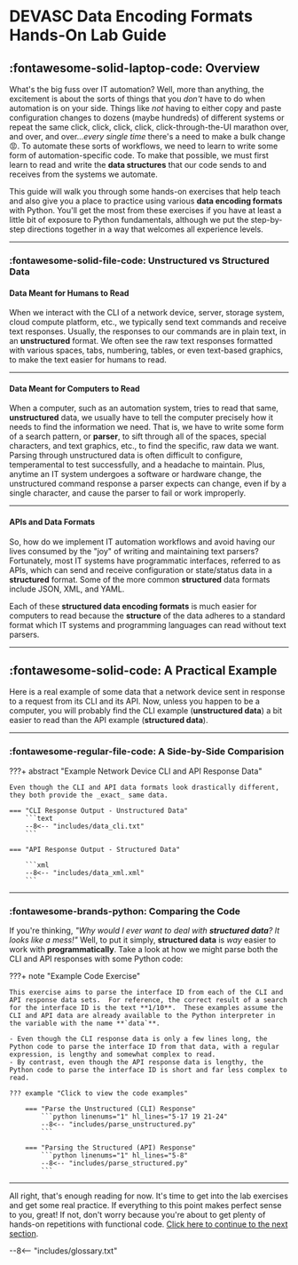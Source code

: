 # DEVASC Data Encoding Formats Hands-On Lab Guide

## :fontawesome-solid-laptop-code: Overview

What's the big fuss over IT automation?  Well, more than anything, the excitement is about the sorts of things that you _don't_ have to do when automation is on your side.  Things like _not_ having to either copy and paste configuration changes to dozens (maybe hundreds) of different systems or repeat the same click, click, click, click, click-through-the-UI marathon over, and over, and over..._every single time_ there's a need to make a bulk change :rage:.  To automate these sorts of workflows, we need to learn to write some form of automation-specific code.  To make that possible, we must first learn to read and write the **data structures** that our code sends to and receives from the systems we automate.

This guide will walk you through some hands-on exercises that help teach and also give you a place to practice using various **data encoding formats** with Python.  You'll get the most from these exercises if you have at least a little bit of exposure to Python fundamentals, although we put the step-by-step directions together in a way that welcomes all experience levels.

---

### :fontawesome-solid-file-code: Unstructured vs Structured Data

#### Data Meant for Humans to Read

When we interact with the CLI of a network device, server, storage system, cloud compute platform, etc., we typically send text commands and receive text responses.  Usually, the responses to our commands are in plain text, in an **unstructured** format.  We often see the raw text responses formatted with various spaces, tabs, numbering, tables, or even text-based graphics, to make the text easier for humans to read.

---

#### Data Meant for Computers to Read

When a computer, such as an automation system, tries to read that same, **unstructured** data, we usually have to tell the computer precisely how it needs to find the information we need.  That is, we have to write some form of a search pattern, or **parser**, to sift through all of the spaces, special characters, and text graphics, etc., to find the specific, raw data we want.  Parsing through unstructured data is often difficult to configure, temperamental to test successfully, and a headache to maintain.  Plus, anytime an IT system undergoes a software or hardware change, the unstructured command response a parser expects can change, even if by a single character, and cause the parser to fail or work improperly.

---

#### APIs and Data Formats

So, how do we implement IT automation workflows and avoid having our lives consumed by the "joy" of writing and maintaining text parsers?  Fortunately, most IT systems have programmatic interfaces, referred to as APIs, which can send and receive configuration or state/status data in a **structured** format.  Some of the more common **structured** data formats include JSON, XML, and YAML.

Each of these **structured data encoding formats** is much easier for computers to read because the **structure** of the data adheres to a standard format which IT systems and programming languages can read without text parsers.

---

## :fontawesome-solid-code: A Practical Example

Here is a real example of some data that a network device sent in response to a request from its CLI and its API.  Now, unless you happen to be a computer, you will probably find the CLI example (**unstructured data**) a bit easier to read than the API example (**structured data**).

---

### :fontawesome-regular-file-code: A Side-by-Side Comparision

???+ abstract "Example Network Device CLI and API Response Data"

    Even though the CLI and API data formats look drastically different, they both provide the _exact_ same data.

    === "CLI Response Output - Unstructured Data"
        ```text
        --8<-- "includes/data_cli.txt"
        ```

    === "API Response Output - Structured Data"

        ```xml
        --8<-- "includes/data_xml.xml"
        ```

---

### :fontawesome-brands-python: Comparing the Code

If you're thinking, _"Why would I ever want to deal with **structured data**? It looks like a mess!"_  Well, to put it simply, **structured data** is _way_ easier to work with **programmatically**.  Take a look at how we might parse both the CLI and API responses with some Python code:

???+ note "Example Code Exercise"

    This exercise aims to parse the interface ID from each of the CLI and API response data sets.  For reference, the correct result of a search for the interface ID is the text **1/10**.  These examples assume the CLI and API data are already available to the Python interpreter in the variable with the name **`data`**.

    - Even though the CLI response data is only a few lines long, the Python code to parse the interface ID from that data, with a regular expression, is lengthy and somewhat complex to read.
    - By contrast, even though the API response data is lengthy, the Python code to parse the interface ID is short and far less complex to read.

    ??? example "Click to view the code examples"

        === "Parse the Unstructured (CLI) Response"
            ```python linenums="1" hl_lines="5-17 19 21-24"
            --8<-- "includes/parse_unstructured.py"
            ```
    
        === "Parsing the Structured (API) Response"
            ```python linenums="1" hl_lines="5-8"
            --8<-- "includes/parse_structured.py"
            ```

---

All right, that's enough reading for now.  It's time to get into the lab exercises and get some real practice.  If everything to this point makes perfect sense to you, great!  If not, don't worry because you're about to get plenty of hands-on repetitions with functional code.  [Click here to continue to the next section](sections/section_1.md "Hands-On Lab Setup").

--8<-- "includes/glossary.txt"
